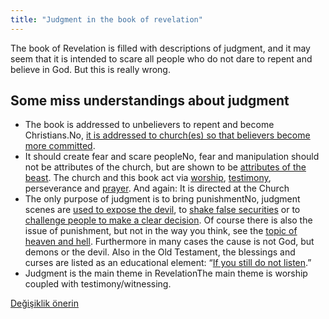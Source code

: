 ```yaml
---
title: "Judgment in the book of revelation"
---
```



The book of Revelation is filled with descriptions of judgment, and it may seem that it is intended to scare all people who do not dare to repent and believe in God. But this is really wrong.


## Some miss understandings about judgment

<a name="1ae8"></a>
- The book is addressed to unbelievers to repent and become Christians.No, [it is addressed to church(es) so that believers become more committed](../../../background/literature/expl/the-book-of-revelation-how-to-read-it).
- It should create fear and scare peopleNo, fear and manipulation should not be attributes of the church, but are shown to be [attributes of the beast](../../../content/beasts/expl/the-nature-of-the-beast-in-the-book-of-revelation). The church and this book act via [worship](../../../topics/power/short/worship), [testimony](../../../topics/power/short/the-power-of-testimony), perseverance and [prayer](../../../topics/power/short/the-key-of-prayer). And again: It is directed at the Church
- The only purpose of judgment is to bring punishmentNo, judgment scenes are [used to expose the devil](../../../content/seals/expl/the-mystery-of-the-four-horse-men), to [shake false securities](../../../content/trumpets/expl/the-trumpets-in-revelation) or to [challenge people to make a clear decision](../../../content/bowls/expl/the-bowls-of-wrath). Of course there is also the issue of punishment, but not in the way you think, see the [topic of heaven and hell](../../../content/paradise/expl/heaven-and-hell). Furthermore in many cases the cause is not God, but demons or the devil. Also in the Old Testament, the blessings and curses are listed as an educational element: “[If you still do not listen](https://www.bibleserver.com/NIV/Leviticus26).”
- Judgment is the main theme in RevelationThe main theme is worship coupled with testimony/witnessing.







[Değişiklik önerin](https://github.com/revelation-today/revelation-today/blob/main/exampleSite/content/docs/topics/power/short/judgment-in-the-book-of-revelation.md)
